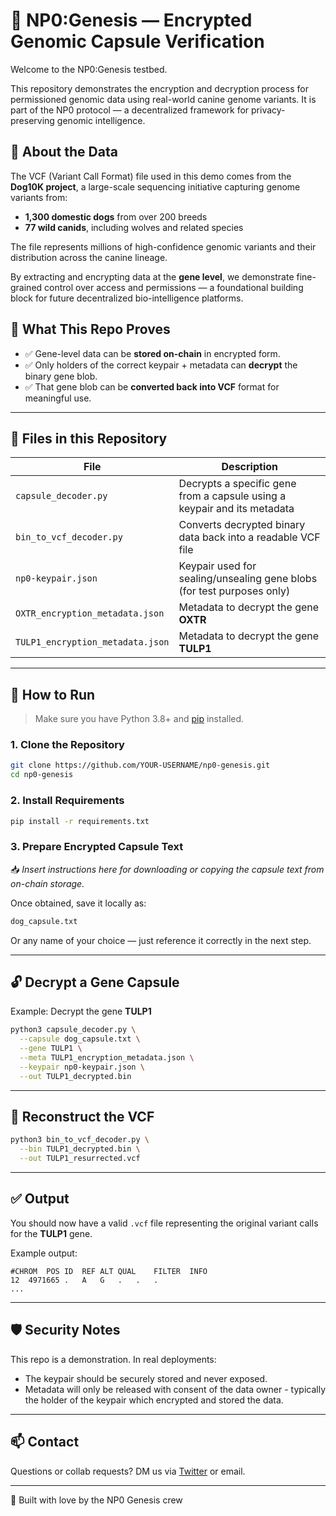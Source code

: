 # 🧬 NP0:Genesis — Encrypted Genomic Capsule Verification

Welcome to the NP0:Genesis testbed.

This repository demonstrates the encryption and decryption process for permissioned genomic data using real-world canine genome variants. It is part of the NP0 protocol — a decentralized framework for privacy-preserving genomic intelligence.

## 📖 About the Data

The VCF (Variant Call Format) file used in this demo comes from the **Dog10K project**, a large-scale sequencing initiative capturing genome variants from:

- **1,300 domestic dogs** from over 200 breeds
- **77 wild canids**, including wolves and related species

The file represents millions of high-confidence genomic variants and their distribution across the canine lineage.

By extracting and encrypting data at the **gene level**, we demonstrate fine-grained control over access and permissions — a foundational building block for future decentralized bio-intelligence platforms.

## 🚀 What This Repo Proves

- ✅ Gene-level data can be **stored on-chain** in encrypted form.
- ✅ Only holders of the correct keypair + metadata can **decrypt** the binary gene blob.
- ✅ That gene blob can be **converted back into VCF** format for meaningful use.

---

## 📁 Files in this Repository

| File | Description |
|------|-------------|
| `capsule_decoder.py` | Decrypts a specific gene from a capsule using a keypair and its metadata |
| `bin_to_vcf_decoder.py` | Converts decrypted binary data back into a readable VCF file |
| `np0-keypair.json` | Keypair used for sealing/unsealing gene blobs (for test purposes only) |
| `OXTR_encryption_metadata.json` | Metadata to decrypt the gene **OXTR** |
| `TULP1_encryption_metadata.json` | Metadata to decrypt the gene **TULP1** |

---

## 🧪 How to Run

> Make sure you have Python 3.8+ and [pip](https://pip.pypa.io/en/stable/) installed.

### 1. Clone the Repository
```bash
git clone https://github.com/YOUR-USERNAME/np0-genesis.git
cd np0-genesis
```

### 2. Install Requirements
```bash
pip install -r requirements.txt
```

### 3. Prepare Encrypted Capsule Text

📥 _Insert instructions here for downloading or copying the capsule text from on-chain storage._

Once obtained, save it locally as:

```bash
dog_capsule.txt
```

Or any name of your choice — just reference it correctly in the next step.

---

## 🔓 Decrypt a Gene Capsule

Example: Decrypt the gene **TULP1**

```bash
python3 capsule_decoder.py \
  --capsule dog_capsule.txt \
  --gene TULP1 \
  --meta TULP1_encryption_metadata.json \
  --keypair np0-keypair.json \
  --out TULP1_decrypted.bin
```

---

## 🔁 Reconstruct the VCF

```bash
python3 bin_to_vcf_decoder.py \
  --bin TULP1_decrypted.bin \
  --out TULP1_resurrected.vcf
```

---

## ✅ Output

You should now have a valid `.vcf` file representing the original variant calls for the **TULP1** gene.

Example output:
```
#CHROM	POS	ID	REF	ALT	QUAL	FILTER	INFO
12	4971665	.	A	G	.	.	.
...
```

---

## 🛡️ Security Notes

This repo is a demonstration. In real deployments:
- The keypair should be securely stored and never exposed.
- Metadata will only be released with consent of the data owner - typically the holder of the keypair which encrypted and stored the data.

---

## 📫 Contact

Questions or collab requests? DM us via [Twitter](https://twitter.com) or email.

---

🧬 Built with love by the NP0 Genesis crew
